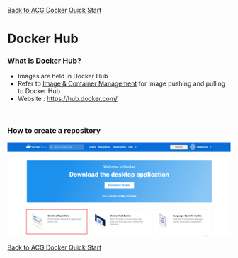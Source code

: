 [Back to ACG Docker Quick Start](../main.md)

# Docker Hub

### What is Docker Hub?
* Images are held in Docker Hub
* Refer to [Image & Container Management](../07/note.md) for image pushing and pulling to Docker Hub
* Website : https://hub.docker.com/

<br>

### How to create a repository
![](images/001.png)

[Back to ACG Docker Quick Start](../main.md)